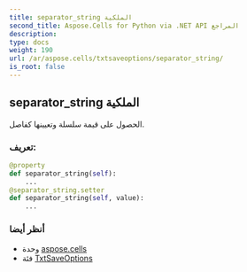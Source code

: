```yaml
---
title: separator_string الملكية
second_title: Aspose.Cells for Python via .NET API المراجع
description:
type: docs
weight: 190
url: /ar/aspose.cells/txtsaveoptions/separator_string/
is_root: false
---
```

##  separator_string الملكية

الحصول على قيمة سلسلة وتعيينها كفاصل.
###  تعريف:
```python
@property
def separator_string(self):
    ...
@separator_string.setter
def separator_string(self, value):
    ...
```

###  أنظر أيضا
* وحدة [aspose.cells](../../)
* فئة [TxtSaveOptions](/cells/python-net/ar/aspose.cells/txtsaveoptions)
